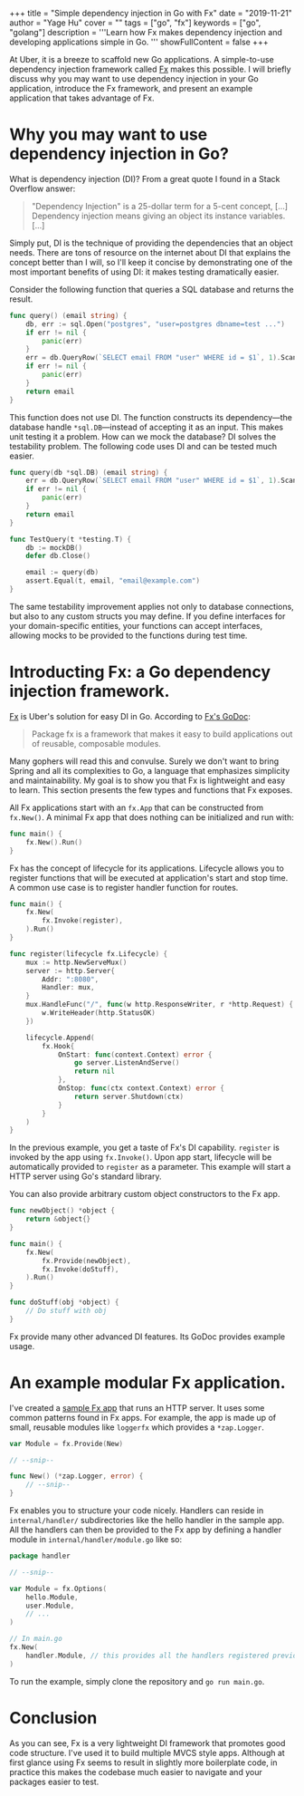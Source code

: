 +++
title = "Simple dependency injection in Go with Fx"
date = "2019-11-21"
author = "Yage Hu"
cover = ""
tags = ["go", "fx"]
keywords = ["go", "golang"]
description = '''Learn how Fx makes dependency injection and developing
applications simple in Go.
'''
showFullContent = false
+++

At Uber, it is a breeze to scaffold new Go applications. A simple-to-use
dependency injection framework called [Fx](https://github.com/uber-go/fx) makes
this possible. I will briefly discuss why you may want to use dependency
injection in your Go application, introduce the Fx framework, and present an
example application that takes advantage of Fx.

# Why you may want to use dependency injection in Go?

What is dependency injection (DI)? From a great quote I found in a Stack
Overflow answer:

> "Dependency Injection" is a 25-dollar term for a 5-cent concept, [...]
> Dependency injection means giving an object its instance variables. [...]

Simply put, DI is the technique of providing the dependencies that an object
needs. There are tons of resource on the internet about DI that explains the
concept better than I will, so I'll keep it concise by demonstrating one of the
most important benefits of using DI: it makes testing dramatically easier.

Consider the following function that queries a SQL database and returns the
result.

```go
func query() (email string) {
    db, err := sql.Open("postgres", "user=postgres dbname=test ...")
    if err != nil {
        panic(err)
    }
    err = db.QueryRow(`SELECT email FROM "user" WHERE id = $1`, 1).Scan(&email)
    if err != nil {
        panic(err)
    }
    return email
}
```

This function does not use DI. The function constructs its dependency—the
database handle `*sql.DB`—instead of accepting it as an input. This makes unit
testing it a problem. How can we mock the database? DI solves the testability
problem. The following code uses DI and can be tested much easier.

```go
func query(db *sql.DB) (email string) {
    err = db.QueryRow(`SELECT email FROM "user" WHERE id = $1`, 1).Scan(&email)
    if err != nil {
        panic(err)
    }
    return email
}

func TestQuery(t *testing.T) {
    db := mockDB()
    defer db.Close()

    email := query(db)
    assert.Equal(t, email, "email@example.com")
}
```

The same testability improvement applies not only to database connections, but
also to any custom structs you may define. If you define interfaces for your
domain-specific entities, your functions can accept interfaces, allowing mocks
to be provided to the functions during test time.

# Introducting Fx: a Go dependency injection framework.

[Fx](github.com/uber-go/fx) is Uber's solution for easy DI in Go. According to
[Fx's GoDoc](https://godoc.org/go.uber.org/fx):

> Package fx is a framework that makes it easy to build applications out of
> reusable, composable modules.

Many gophers will read this and convulse. Surely we don't want to bring Spring
and all its complexities to Go, a language that emphasizes simplicity and
maintainability. My goal is to show you that Fx is lightweight and easy to
learn. This section presents the few types and functions that Fx exposes.

All Fx applications start with an `fx.App` that can be constructed from
`fx.New()`. A minimal Fx app that does nothing can be initialized and run with:

```go
func main() {
    fx.New().Run()
}
```

Fx has the concept of lifecycle for its applications. Lifecycle allows you to
register functions that will be executed at application's start and stop time. A
common use case is to register handler function for routes.

```go
func main() {
    fx.New(
        fx.Invoke(register),
    ).Run()
}

func register(lifecycle fx.Lifecycle) {
    mux := http.NewServeMux()
    server := http.Server{
        Addr: ":8080",
        Handler: mux,
    }
    mux.HandleFunc("/", func(w http.ResponseWriter, r *http.Request) {
        w.WriteHeader(http.StatusOK)
    })

    lifecycle.Append(
        fx.Hook{
            OnStart: func(context.Context) error {
                go server.ListenAndServe()
                return nil
            },
            OnStop: func(ctx context.Context) error {
                return server.Shutdown(ctx)
            }
        }
    )
}
```

In the previous example, you get a taste of Fx's DI capability. `register` is
invoked by the app using `fx.Invoke()`. Upon app start, lifecycle will be
automatically provided to `register` as a parameter. This example will start a
HTTP server using Go's standard library.

You can also provide arbitrary custom object constructors to the Fx app.

```go
func newObject() *object {
    return &object{}
}

func main() {
    fx.New(
        fx.Provide(newObject),
        fx.Invoke(doStuff),
    ).Run()
}

func doStuff(obj *object) {
    // Do stuff with obj
}
```

Fx provide many other advanced DI features. Its GoDoc provides example usage.

# An example modular Fx application.

I've created a [sample Fx app](https://github.com/yagehu/sample-fx-app) that
runs an HTTP server. It uses some common patterns found in Fx apps. For example,
the app is made up of small, reusable modules like `loggerfx` which provides a
`*zap.Logger`.

```go
var Module = fx.Provide(New)

// --snip--

func New() (*zap.Logger, error) {
    // --snip--
}
```

Fx enables you to structure your code nicely. Handlers can reside in
`internal/handler/` subdirectories like the hello handler in the sample app. All
the handlers can then be provided to the Fx app by defining a handler module in
`internal/handler/module.go` like so:

```go
package handler

// --snip--

var Module = fx.Options(
    hello.Module,
    user.Module,
    // ...
)

// In main.go
fx.New(
    handler.Module, // this provides all the handlers registered previously
)
```

To run the example, simply clone the repository and `go run main.go`.

# Conclusion

As you can see, Fx is a very lightweight DI framework that promotes good code
structure. I've used it to build multiple MVCS style apps. Although at first
glance using Fx seems to result in slightly more boilerplate code, in practice
this makes the codebase much easier to navigate and your packages easier to
test.

